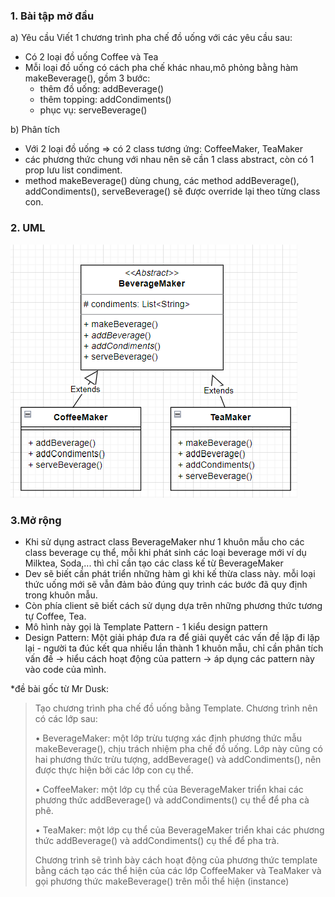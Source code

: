 ### 1. Bài tập mở đầu
a) Yêu cầu
Viết 1 chương trình pha chế đồ uống với các yêu cầu sau:
- Có 2 loại đồ uống Coffee và Tea
- Mỗi loại đồ uống có cách pha chế khác nhau,mô phỏng bằng hàm makeBeverage(), gồm 3 bước: 
  - thêm đồ uống: addBeverage()
  - thêm topping: addCondiments()
  - phục vụ: serveBeverage()

b) Phân tích
- Với 2 loại đồ uống => có 2 class tương ứng: CoffeeMaker, TeaMaker
- các phương thức chung với nhau nên sẽ cần 1 class abstract, còn có 1 prop lưu list condiment.
- method makeBeverage() dùng chung, các method addBeverage(), addCondiments(), serveBeverage() sẽ được override lại theo từng class con.
 
### 2. UML

![Beverage UML](./Beverage.png)

### 3.Mở rộng
- Khi sử dụng astract class BeverageMaker như 1 khuôn mẫu cho các class beverage cụ thể, mỗi khi phát sinh các loại beverage mới ví dụ Milktea, Soda,... thì chỉ cần tạo các class kế từ BeverageMaker
- Dev sẽ biết cần phát triển những hàm gì khi kế thừa class này. mỗi loại thức uống mới sẽ vẫn đảm bảo đúng quy trình các bước đã quy định trong khuôn mẫu.
- Còn phía client sẽ biết cách sử dụng dựa trên những phương thức tương tự Coffee, Tea.
- Mô hình này gọi là Template Pattern - 1 kiểu design pattern
- Design Pattern: Một giải pháp đưa ra để giải quyết các vấn đề lặp đi lặp lại - người ta đúc kết qua nhiều lần thành 1 khuôn mẫu, chỉ cần phân tích vấn đề -> hiểu cách hoạt động của pattern -> áp dụng các pattern này vào code của mình.

*đề bài gốc từ Mr Dusk:
> Tạo chương trình pha chế đồ uống bằng  Template. Chương trình nên có các lớp sau:
> 
> • BeverageMaker: một lớp trừu tượng xác định phương thức mẫu makeBeverage(), chịu trách nhiệm pha chế đồ uống. Lớp này cũng có hai phương thức trừu tượng, addBeverage() và addCondiments(), nên được thực hiện bởi các lớp con cụ thể.
>
> • CoffeeMaker: một lớp cụ thể của BeverageMaker triển khai các phương thức addBeverage() và addCondiments() cụ thể để pha cà phê.
> 
> • TeaMaker: một lớp cụ thể của BeverageMaker triển khai các phương thức addBeverage() và addCondiments() cụ thể để pha trà.
> 
> Chương trình sẽ trình bày cách hoạt động của phương thức template bằng cách tạo các thể hiện của các lớp CoffeeMaker và TeaMaker và gọi phương thức makeBeverage() trên mỗi thể hiện (instance)

